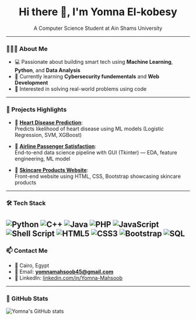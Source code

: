 <h1 align="center">Hi there 👋, I'm Yomna El‑kobesy</h1>
<p align="center"> A Computer Science Student at Ain Shams University </p>

---

### 👩🏻‍💻 About Me
- 💻 Passionate about building smart tech using **Machine Learning**, **Python**, and **Data Analysis**
- 🧠 Currently learning **Cybersecurity fundementals** and **Web Development**
- 🎯 Interested in solving real-world problems using code


---

### 📌 Projects Highlights

- 🔬 [**Heart Disease Prediction**](https://github.com/Yomna-Mahsoob/Heart-Disease-Prediction):  
  Predicts likelihood of heart disease using ML models (Logistic Regression, SVM, XGBoost)

- 🛫 [**Airline Passenger Satisfaction**](https://github.com/Yomna-Mahsoob/Airline_Passanger_satisfication):  
  End-to-end data science pipeline with GUI (Tkinter) — EDA, feature engineering, ML model

- 💅 [**Skincare Products Website**](https://github.com/Yomna-Mahsoob/skincare):  
  Front-end website using HTML, CSS, Bootstrap showcasing skincare products

---

### 🛠️ Tech Stack

![Python](https://img.shields.io/badge/Python-3776AB?style=flat&logo=python&logoColor=white)
![C++](https://img.shields.io/badge/C++-00599C?style=flat&logo=c%2B%2B&logoColor=white)
![Java](https://img.shields.io/badge/Java-007396?style=flat&logo=java&logoColor=white)
![PHP](https://img.shields.io/badge/PHP-777BB4?style=flat&logo=php&logoColor=white)
![JavaScript](https://img.shields.io/badge/JavaScript-F7DF1E?style=flat&logo=javascript&logoColor=black)
![Shell Script](https://img.shields.io/badge/Shell_Scripting-121011?style=flat&logo=gnu-bash&logoColor=white)
![HTML5](https://img.shields.io/badge/HTML5-E34F26?style=flat&logo=html5&logoColor=white)
![CSS3](https://img.shields.io/badge/CSS3-1572B6?style=flat&logo=css3&logoColor=white)
![Bootstrap](https://img.shields.io/badge/Bootstrap-7952B3?style=flat&logo=bootstrap&logoColor=white)
![SQL](https://img.shields.io/badge/SQL-4479A1?style=flat&logo=mysql&logoColor=white)
---

### 📫 Contact Me
- 📍 Cairo, Egypt  
- 💌 Email: **yomnamahsoob45@gmail.com**  
- 💼 LinkedIn: [linkedin.com/in/Yomna-Mahsoob](https://www.linkedin.com/in/yomna-el-kobesy-30186a317?utm_source=share&utm_campaign=share_via&utm_content=profile&utm_medium=android_app)

---

### 🌟 GitHub Stats
![Yomna's GitHub stats](https://github-readme-stats.vercel.app/api?username=Yomna-Mahsoob&show_icons=true&theme=tokyonight)

